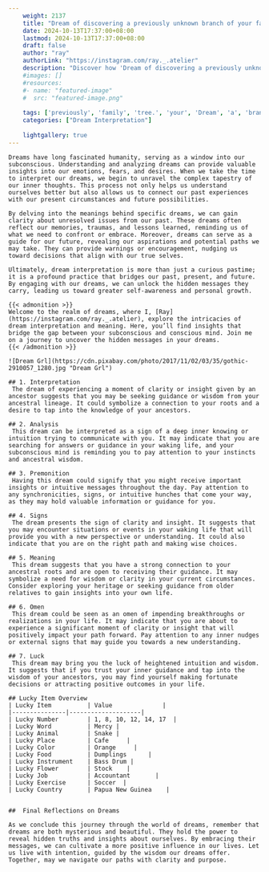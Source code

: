 ```yaml
---
    weight: 2137
    title: "Dream of discovering a previously unknown branch of your family tree."  # Assuming 'title' column exists
    date: 2024-10-13T17:37:00+08:00
    lastmod: 2024-10-13T17:37:00+08:00
    draft: false
    author: "ray"
    authorLink: "https://instagram.com/ray._.atelier"
    description: "Discover how 'Dream of discovering a previously unknown branch of your family tree.' can interpret your future and uncover its significant meanings in your life."
    #images: []
    #resources:
    #- name: "featured-image"
    #  src: "featured-image.png"
    
    tags: ['previously', 'family', 'tree.', 'your', 'Dream', 'a', 'branch', 'unknown', 'of', 'discovering']
    categories: ["Dream Interpretation"]
    
    lightgallery: true
---
```

    
    Dreams have long fascinated humanity, serving as a window into our subconscious. Understanding and analyzing dreams can provide valuable insights into our emotions, fears, and desires. When we take the time to interpret our dreams, we begin to unravel the complex tapestry of our inner thoughts. This process not only helps us understand ourselves better but also allows us to connect our past experiences with our present circumstances and future possibilities.
    
    By delving into the meanings behind specific dreams, we can gain clarity about unresolved issues from our past. These dreams often reflect our memories, traumas, and lessons learned, reminding us of what we need to confront or embrace. Moreover, dreams can serve as a guide for our future, revealing our aspirations and potential paths we may take. They can provide warnings or encouragement, nudging us toward decisions that align with our true selves.
    
    Ultimately, dream interpretation is more than just a curious pastime; it is a profound practice that bridges our past, present, and future. By engaging with our dreams, we can unlock the hidden messages they carry, leading us toward greater self-awareness and personal growth.
    
    {{< admonition >}}
    Welcome to the realm of dreams, where I, [Ray](https://instagram.com/ray._.atelier), explore the intricacies of dream interpretation and meaning. Here, you’ll find insights that bridge the gap between your subconscious and conscious mind. Join me on a journey to uncover the hidden messages in your dreams.
    {{< /admonition >}}
    
    ![Dream Grl](https://cdn.pixabay.com/photo/2017/11/02/03/35/gothic-2910057_1280.jpg "Dream Grl")
    
    ## 1. Interpretation
     The dream of experiencing a moment of clarity or insight given by an ancestor suggests that you may be seeking guidance or wisdom from your ancestral lineage. It could symbolize a connection to your roots and a desire to tap into the knowledge of your ancestors.
    
    ## 2. Analysis
     This dream can be interpreted as a sign of a deep inner knowing or intuition trying to communicate with you. It may indicate that you are searching for answers or guidance in your waking life, and your subconscious mind is reminding you to pay attention to your instincts and ancestral wisdom.
    
    ## 3. Premonition
     Having this dream could signify that you might receive important insights or intuitive messages throughout the day. Pay attention to any synchronicities, signs, or intuitive hunches that come your way, as they may hold valuable information or guidance for you.
    
    ## 4. Signs
     The dream presents the sign of clarity and insight. It suggests that you may encounter situations or events in your waking life that will provide you with a new perspective or understanding. It could also indicate that you are on the right path and making wise choices.
    
    ## 5. Meaning
     This dream suggests that you have a strong connection to your ancestral roots and are open to receiving their guidance. It may symbolize a need for wisdom or clarity in your current circumstances. Consider exploring your heritage or seeking guidance from older relatives to gain insights into your own life.
    
    ## 6. Omen
     This dream could be seen as an omen of impending breakthroughs or realizations in your life. It may indicate that you are about to experience a significant moment of clarity or insight that will positively impact your path forward. Pay attention to any inner nudges or external signs that may guide you towards a new understanding.
    
    ## 7. Luck
     This dream may bring you the luck of heightened intuition and wisdom. It suggests that if you trust your inner guidance and tap into the wisdom of your ancestors, you may find yourself making fortunate decisions or attracting positive outcomes in your life.
    
    ## Lucky Item Overview
    | Lucky Item          | Value              |
    |---------------|--------------------|
    | Lucky Number        | 1, 8, 10, 12, 14, 17  |
    | Lucky Word          | Mercy |
    | Lucky Animal        | Snake |
    | Lucky Place         | Cafe     |
    | Lucky Color         | Orange     |
    | Lucky Food          | Dumplings      |
    | Lucky Instrument    | Bass Drum |
    | Lucky Flower        | Stock    |
    | Lucky Job           | Accountant       |
    | Lucky Exercise      | Soccer  |
    | Lucky Country       | Papua New Guinea    |
    
    
    ##  Final Reflections on Dreams
    
    As we conclude this journey through the world of dreams, remember that dreams are both mysterious and beautiful. They hold the power to reveal hidden truths and insights about ourselves. By embracing their messages, we can cultivate a more positive influence in our lives. Let us live with intention, guided by the wisdom our dreams offer. Together, may we navigate our paths with clarity and purpose.
    